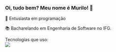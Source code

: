 ### Oi, tudo bem? Meu nome é Murilo! 👋



🌠 Entusiasta em programação

📚 Bacharelando em Engenharia de Software no IFG.

Tecnologias que uso:
<br>
<img src="https://img.shields.io/badge/JavaScript-323330?style=for-the-badge&logo=javascript&logoColor=F7DF1E"/>


<!--
**MuriloMagal/MuriloMagal** is a ✨ _special_ ✨ repository because its `README.md` (this file) appears on your GitHub profile.

Here are some ideas to get you started:

- 🔭 I’m currently working on ...
- 🌱 I’m currently learning ...
- 👯 I’m looking to collaborate on ...
- 🤔 I’m looking for help with ...
- 💬 Ask me about ...
- 📫 How to reach me: ...
- 😄 Pronouns: ...
- ⚡ Fun fact: ...
-->
